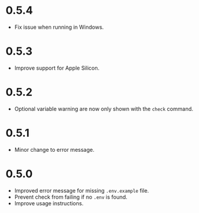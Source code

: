 # 0.5.4

- Fix issue when running in Windows.

# 0.5.3

- Improve support for Apple Silicon.

# 0.5.2

- Optional variable warning are now only shown with the `check` command.

# 0.5.1

- Minor change to error message.

# 0.5.0

- Improved error message for missing `.env.example` file.
- Prevent check from failing if no `.env` is found.
- Improve usage instructions.
